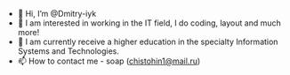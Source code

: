 - 👋 Hi, I’m @Dmitry-iyk
- 👀 I am interested in working in the IT field, I do coding, layout and much more!
- 🌱 I am currently receive a higher education in the specialty Information Systems and Technologies.
- 📫 How to contact me - soap (chistohin1@mail.ru)
